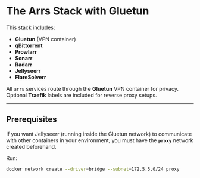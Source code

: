 # The Arrs Stack with Gluetun

This stack includes:

- **Gluetun** (VPN container)
- **qBittorrent**
- **Prowlarr**
- **Sonarr**
- **Radarr**
- **Jellyseerr**
- **FlareSolverr**

All `arrs` services route through the **Gluetun** VPN container for privacy.  
Optional **Traefik** labels are included for reverse proxy setups.

---

## Prerequisites

If you want Jellyseerr (running inside the Gluetun network) to communicate with other containers in your environment, you must have the **`proxy`** network created beforehand.

Run:

```bash
docker network create --driver=bridge --subnet=172.5.5.0/24 proxy
